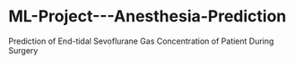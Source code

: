 # ML-Project---Anesthesia-Prediction
Prediction of End-tidal Sevoflurane Gas Concentration of Patient During Surgery
